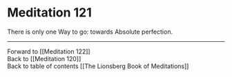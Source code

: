 # Meditation 121

There is only one Way to go: towards Absolute perfection.

___

Forward to [[Meditation 122]]  
Back to [[Meditation 120]]  
Back to table of contents [[The Lionsberg Book of Meditations]]  